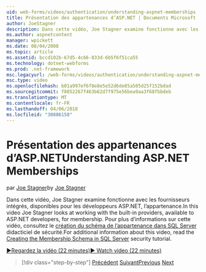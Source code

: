 ```yaml
---
uid: web-forms/videos/authentication/understanding-aspnet-memberships
title: Présentation des appartenances d’ASP.NET | Documents Microsoft
author: JoeStagner
description: Dans cette vidéo, Joe Stagner examine fonctionne avec les fournisseurs intégrés, disponibles pour les développeurs ASP.NET, l’appartenance. Pour plus d’informations sur thi...
ms.author: aspnetcontent
manager: wpickett
ms.date: 08/04/2008
ms.topic: article
ms.assetid: bccd102b-67d5-4c66-833d-6b5f6f51ca55
ms.technology: dotnet-webforms
ms.prod: .net-framework
msc.legacyurl: /web-forms/videos/authentication/understanding-aspnet-memberships
msc.type: video
ms.openlocfilehash: b01a997ef6f8e8e5e52d6de85a505d25f152bdad
ms.sourcegitcommit: f8852267f463b62d7f975e56bea9aa3f68fbbdeb
ms.translationtype: MT
ms.contentlocale: fr-FR
ms.lasthandoff: 04/06/2018
ms.locfileid: "30886158"
---
```

<a name="understanding-aspnet-memberships"></a><span data-ttu-id="1f69a-104">Présentation des appartenances d’ASP.NET</span><span class="sxs-lookup"><span data-stu-id="1f69a-104">Understanding ASP.NET Memberships</span></span>
====================
<span data-ttu-id="1f69a-105">par [Joe Stagner](https://github.com/JoeStagner)</span><span class="sxs-lookup"><span data-stu-id="1f69a-105">by [Joe Stagner](https://github.com/JoeStagner)</span></span>

<span data-ttu-id="1f69a-106">Dans cette vidéo, Joe Stagner examine fonctionne avec les fournisseurs intégrés, disponibles pour les développeurs ASP.NET, l’appartenance.</span><span class="sxs-lookup"><span data-stu-id="1f69a-106">In this video Joe Stagner looks at working with the built-in providers, available to ASP.NET developers, for membership.</span></span> <span data-ttu-id="1f69a-107">Pour plus d’informations sur cette vidéo, consultez le [création du schéma de l’appartenance dans SQL Server](../../overview/older-versions-security/membership/creating-the-membership-schema-in-sql-server-vb.md) didacticiel de sécurité.</span><span class="sxs-lookup"><span data-stu-id="1f69a-107">For additional information about this video, read the [Creating the Membership Schema in SQL Server](../../overview/older-versions-security/membership/creating-the-membership-schema-in-sql-server-vb.md) security tutorial.</span></span>

[<span data-ttu-id="1f69a-108">&#9654;Regardez la vidéo (22 minutes)</span><span class="sxs-lookup"><span data-stu-id="1f69a-108">&#9654; Watch video (22 minutes)</span></span>](https://channel9.msdn.com/Blogs/ASP-NET-Site-Videos/understanding-aspnet-memberships)

> [!div class="step-by-step"]
> <span data-ttu-id="1f69a-109">[Précédent](use-custom-principal-objects.md)
> [Suivant](configuring-sql-to-work-with-membership-schemas.md)</span><span class="sxs-lookup"><span data-stu-id="1f69a-109">[Previous](use-custom-principal-objects.md)
[Next](configuring-sql-to-work-with-membership-schemas.md)</span></span>
